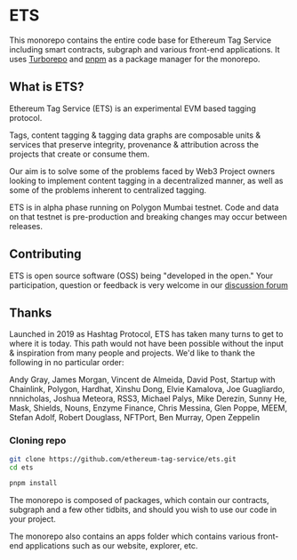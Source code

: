 # ETS

This monorepo contains the entire code base for Ethereum Tag Service including smart contracts, subgraph and various front-end applications. It uses [Turborepo](https://turborepo.org/) and [pnpm](https://pnpm.io/) as a package manager for the monorepo.

## What is ETS?

Ethereum Tag Service (ETS) is an experimental EVM based tagging protocol.

Tags, content tagging & tagging data graphs are composable units & services that preserve integrity, provenance & attribution across the projects that create or consume them.

Our aim is to solve some of the problems faced by Web3 Project owners looking to implement content tagging in a decentralized manner, as well as some of the problems inherent to centralized tagging.

ETS is in alpha phase running on Polygon Mumbai testnet. Code and data on that testnet is pre-production and breaking changes may occur between releases.

## Contributing

ETS is open source software (OSS) being "developed in the open." Your participation, question or feedback is very welcome in our [discussion forum](https://github.com/ethereum-tag-service/ets/discussions)

## Thanks

Launched in 2019 as Hashtag Protocol, ETS has taken many turns to get to where it is today. This path would not have been possible without the input & inspiration from many people and projects. We'd like to thank the following in no particular order:

Andy Gray, James Morgan, Vincent de Almeida, David Post, Startup with Chainlink, Polygon, Hardhat, Xinshu Dong, Elvie Kamalova, Joe Guagliardo, nnnicholas, Joshua Meteora, RSS3, Michael Palys, Mike Derezin, Sunny He, Mask, Shields, Nouns, Enzyme Finance, Chris Messina, Glen Poppe, MEEM, Stefan Adolf, Robert Douglass, NFTPort, Ben Murray, Open Zeppelin

### Cloning repo

```bash
git clone https://github.com/ethereum-tag-service/ets.git
cd ets

pnpm install
```

The monorepo is composed of packages, which contain our contracts, subgraph and a few other tidbits, and should you wish to use our code in your project.

The monorepo also contains an apps folder which contains various front-end applications such as our website, explorer, etc.
